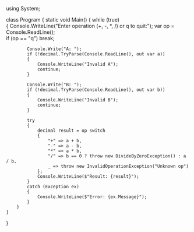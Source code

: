 using System;

class Program
{
    static void Main()
    {
        while (true)  
        {
            Console.WriteLine("Enter operation (+, -, *, /) or q to quit:");
            var op = Console.ReadLine();   
            if (op == "q") break;        

            Console.Write("A: ");
            if (!decimal.TryParse(Console.ReadLine(), out var a))
            {
                Console.WriteLine("Invalid A");
                continue;
            }

            Console.Write("B: ");
            if (!decimal.TryParse(Console.ReadLine(), out var b))
            {
                Console.WriteLine("Invalid B");
                continue;
            }

            try
            {
                decimal result = op switch
                {
                    "+" => a + b,
                    "-" => a - b,
                    "*" => a * b,
                    "/" => b == 0 ? throw new DivideByZeroException() : a / b,
                    _ => throw new InvalidOperationException("Unknown op")
                };
                Console.WriteLine($"Result: {result}");
            }
            catch (Exception ex)
            {
                Console.WriteLine($"Error: {ex.Message}");
            }
        }
    }
}
